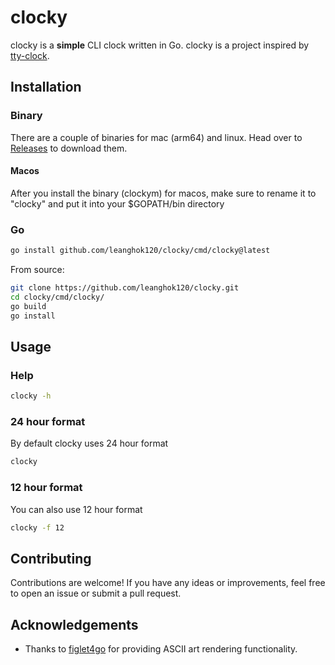 # clocky

clocky is a **simple** CLI clock written in Go. clocky is a project inspired by [tty-clock](https://github.com/xorg62/tty-clock).

## Installation

### Binary

There are a couple of binaries for mac (arm64) and linux. Head over to [Releases](https://github.com/leanghok120/clocky/releases/tag/v1.2.5) to download them.

#### Macos

After you install the binary (clockym) for macos, make sure to rename it to "clocky" and put it into your $GOPATH/bin directory

### Go

```sh
go install github.com/leanghok120/clocky/cmd/clocky@latest
```

From source:

```sh
git clone https://github.com/leanghok120/clocky.git
cd clocky/cmd/clocky/
go build
go install
```

## Usage

### Help

```sh
clocky -h
```

### 24 hour format

By default clocky uses 24 hour format

```sh
clocky
```

### 12 hour format

You can also use 12 hour format

```sh
clocky -f 12
```

## Contributing

Contributions are welcome! If you have any ideas or improvements, feel free to open an issue or submit a pull request.

## Acknowledgements

- Thanks to [figlet4go](https://github.com/mbndr/figlet4go) for providing ASCII art rendering functionality.
